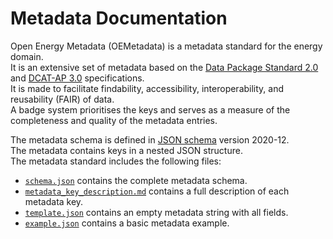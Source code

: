 # Metadata Documentation

Open Energy Metadata (OEMetadata) is a metadata standard for the energy domain. <br>
It is an extensive set of metadata based on the [Data Package Standard 2.0](https://datapackage.org/) and [DCAT-AP 3.0](https://semiceu.github.io/DCAT-AP/releases/3.0.0/#Distribution) specifications. <br>
It is made to facilitate findability, accessibility, interoperability, and reusability (FAIR) of data. <br>
A badge system prioritises the keys and serves as a measure of the completeness and quality of the metadata entries.

The metadata schema is defined in [JSON schema](https://json-schema.org/) version 2020-12.<br>
The metadata contains keys in a nested JSON structure.<br>
The metadata standard includes the following files:
- [`schema.json`](https://github.com/OpenEnergyPlatform/oemetadata/blob/production/metadata/latest/schema.json) contains the complete metadata schema.
- [`metadata_key_description.md`](https://github.com/OpenEnergyPlatform/oemetadata/blob/production/metadata/latest/metadata_key_description.md) contains a full description of each metadata key.
- [`template.json`](https://github.com/OpenEnergyPlatform/oemetadata/blob/production/metadata/latest/template.json) contains an empty metadata string with all fields.
- [`example.json`](https://github.com/OpenEnergyPlatform/oemetadata/blob/production/metadata/latest/example.json) contains a basic metadata example.
